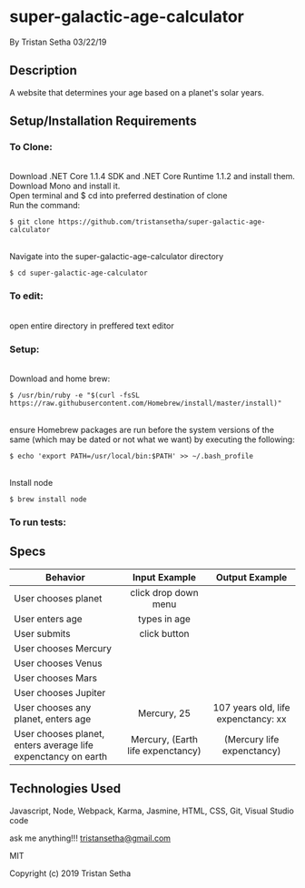 # super-galactic-age-calculator

By Tristan Setha 03/22/19

## Description
A website that determines your age based on a planet's solar years.

## Setup/Installation Requirements

### To Clone:
<br/>Download .NET Core 1.1.4 SDK and .NET Core Runtime 1.1.2 and install them. Download Mono and install it.
<br/>Open terminal and $ cd into preferred destination of clone
<br/>Run the command:
```
$ git clone https://github.com/tristansetha/super-galactic-age-calculator
```
<br/>Navigate into the super-galactic-age-calculator directory
```
$ cd super-galactic-age-calculator
```
### To edit: 
<br/>open entire directory in preffered text editor

### Setup:
<br/>Download and home brew: 
```
$ /usr/bin/ruby -e "$(curl -fsSL https://raw.githubusercontent.com/Homebrew/install/master/install)"
```
<br/>ensure Homebrew packages are run before the system versions of the same (which may be dated or not what we want) by executing the following:
```
$ echo 'export PATH=/usr/local/bin:$PATH' >> ~/.bash_profile
```
<br/> Install node
```
$ brew install node
```
### To run tests:

## Specs

|   Behavior                          | Input Example | Output Example |
| ------------------------------------|:-------------:| :-------------:|
| User chooses planet | click drop down menu |   |
| User enters age | types in age |  |
| User submits | click button | |
| User chooses Mercury | | |
| User chooses Venus |  |  | 
| User chooses Mars | | |
| User chooses Jupiter |  | |
| User chooses any planet, enters age | Mercury, 25 | 107 years old, life expenctancy: xx |
| User chooses planet, enters average life expenctancy on earth | Mercury, (Earth life expenctancy) | (Mercury life expenctancy) |


## Technologies Used

Javascript, Node, Webpack, Karma, Jasmine, HTML, CSS, Git, Visual Studio code

ask me anything!!! tristansetha@gmail.com

MIT

Copyright (c) 2019 Tristan Setha